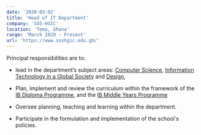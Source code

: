 ```yaml
---
date: '2020-03-02'
title: 'Head of IT Department'
company: 'SOS-HGIC'
location: 'Tema, Ghana'
range: 'March 2020 - Present'
url: 'https://www.soshgic.edu.gh/'
---
```


Principal responsibilities are to:

- lead in the department’s subject areas: [Computer Science](https://www.ibo.org/programmes/diploma-programme/curriculum/sciences/computer-science/), [Information Technology in a Global Society](https://www.ibo.org/programmes/diploma-programme/curriculum/individuals-and-societies/information-technology-in-a-global-society/) and [Design](https://www.ibo.org/programmes/middle-years-programme/curriculum/design/),

- Plan, implement and review the curriculum within the framework of the [IB Diploma Programme](https://www.ibo.org/programmes/diploma-programme/), and the [IB Middle Years Programme](https://www.ibo.org/programmes/middle-years-programme/)

* Oversee planning, teaching and learning within the department.

* Participate in the formulation and implementation of the school's policies.
